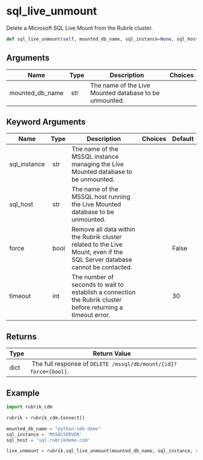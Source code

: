 # sql_live_unmount

Delete a Microsoft SQL Live Mount from the Rubrik cluster.

```py
def sql_live_unmount(self, mounted_db_name, sql_instance=None, sql_host=None, force=False, timeout=30):
```

## Arguments

| Name        | Type | Description                                                                 | Choices |
|-------------|------|-----------------------------------------------------------------------------|---------|
| mounted_db_name  | str | The name of the Live Mounted database to be unmounted. |  |

## Keyword Arguments

| Name        | Type | Description                                                                 | Choices | Default |
|-------------|------|-----------------------------------------------------------------------------|---------|---------|
| sql_instance  | str | The name of the MSSQL instance managing the Live Mounted database to be unmounted. |  |  |
| sql_host  | str | The name of the MSSQL host running the Live Mounted database to be unmounted. |  |  |
| force  | bool | Remove all data within the Rubrik cluster related to the Live Mount, even if the SQL Server database cannot be contacted.  |  | False |
| timeout  | int | The number of seconds to wait to establish a connection the Rubrik cluster before returning a timeout error.  |  | 30 |

## Returns

| Type | Return Value                                                                                  |
|------|-----------------------------------------------------------------------------------------------|
| dict | The full response of `DELETE /mssql/db/mount/{id}?force={bool}`. |



## Example

```py
import rubrik_cdm

rubrik = rubrik_cdm.Connect()

mounted_db_name = "python-sdk-demo"
sql_instance = 'MSSQLSERVER'
sql_host = 'sql.rubrikdemo.com'

live_unmount = rubrik.sql_live_unmount(mounted_db_name, sql_instance, sql_host)

```
